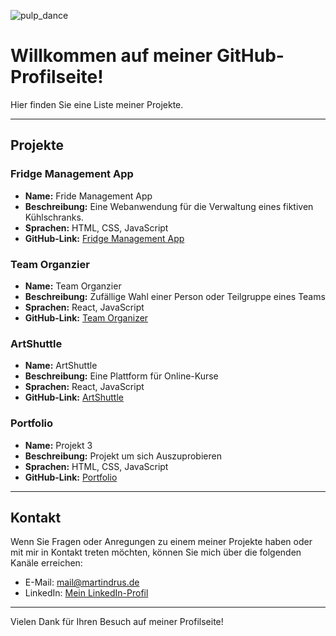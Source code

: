 ![pulp_dance](https://github.com/MartinDrus/MartinDrus/assets/106072182/acabfd11-18ef-4bb2-bf2c-fb4d3a5a05f1)

# Willkommen auf meiner GitHub-Profilseite! 
Hier finden Sie eine Liste meiner Projekte.

---

## Projekte


### Fridge Management App

- **Name:** Fride Management App
- **Beschreibung:** Eine Webanwendung für die Verwaltung eines fiktiven Kühlschranks.
- **Sprachen:** HTML, CSS, JavaScript
- **GitHub-Link:** [Fridge Management App](https://martindrus.github.io/Fridge-Management-App/)

### Team Organzier

- **Name:** Team Organzier
- **Beschreibung:** Zufällige Wahl einer Person oder Teilgruppe eines Teams
- **Sprachen:** React, JavaScript
- **GitHub-Link:** [Team Organizer](https://team-organizer-one.vercel.app/)

### ArtShuttle

- **Name:** ArtShuttle
- **Beschreibung:** Eine Plattform für Online-Kurse
- **Sprachen:** React, JavaScript
- **GitHub-Link:** [ArtShuttle](https://frontend-red-nine.vercel.app/)


### Portfolio

- **Name:** Projekt 3
- **Beschreibung:** Projekt um sich Auszuprobieren 
- **Sprachen:** HTML, CSS, JavaScript
- **GitHub-Link:** [Portfolio](https://portfolio-project-three-tau.vercel.app/)

---

## Kontakt

Wenn Sie Fragen oder Anregungen zu einem meiner Projekte haben oder mit mir in Kontakt treten möchten, können Sie mich über die folgenden Kanäle erreichen:

- E-Mail: [mail@martindrus.de](mailto:mail@martindrus.de)
- LinkedIn: [Mein LinkedIn-Profil](www.linkedin.com/in/martin-drus)

---

Vielen Dank für Ihren Besuch auf meiner Profilseite!
